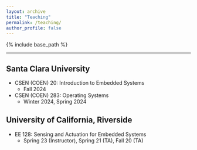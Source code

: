 ```yaml
---
layout: archive
title: "Teaching"
permalink: /teaching/
author_profile: false
---
```


{% include base_path %}

---
## Santa Clara University
* CSEN (COEN) 20: Introduction to Embedded Systems
	* Fall 2024
* CSEN (COEN) 283: Operating Systems
	* Winter 2024, Spring 2024


## University of California, Riverside
* EE 128: Sensing and Actuation for Embedded Systems
	* Spring 23 (Instructor), Spring 21 (TA), Fall 20 (TA)

<!-- Heading 1
======

Heading 2
======

Heading 3
====== -->